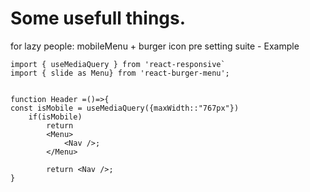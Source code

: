 # Some usefull things.

for lazy people: mobileMenu + burger icon pre setting suite - Example

```
import { useMediaQuery } from 'react-responsive`
import { slide as Menu} from 'react-burger-menu';


function Header =()=>{
const isMobile = useMediaQuery({maxWidth::"767px"})
    if(isMobile)
        return 
        <Menu>
            <Nav />;
        </Menu>

        return <Nav />;
}
```
